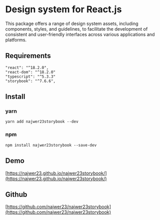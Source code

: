 
# Design system for React.js

This package offers a range of design system assets, including components, styles, and guidelines, to facilitate the development of consistent and user-friendly interfaces across various applications and platforms.

## Requirements
```
"react": "^18.2.0",
"react-dom": "^18.2.0"
"typescript": "^5.3.3"
"storybook": "^7.6.6",
```

## Install

### yarn
```
yarn add najwer23storybook --dev
```

### npm
```
npm install najwer23storybook --save-dev
```

## Demo
[https://najwer23.github.io/najwer23storybook/](https://najwer23.github.io/najwer23storybook/)

## Github
[https://github.com/najwer23/najwer23storybook](https://github.com/najwer23/najwer23storybook)